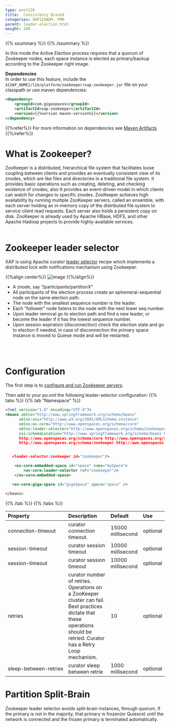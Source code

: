 ```yaml
---
type: post120
title:  Consistency Biased
categories: XAP120ADM, PRM
parent: leader-election.html
weight: 200
---
```


{{% ssummary %}} {{% /ssummary %}}

 In this mode the Active Election process requires that a quorum of Zookeeper nodes, each space instance is elected as primary/backup according to the Zookeeper right image.

**Dependencies**<br>
In order to use this feature, include the `${XAP_HOME}/lib/platform/zookeeper/xap-zookeeper.jar` file on your classpath or use maven dependencies:

```xml
<dependency>
    <groupId>com.gigaspaces</groupId>
    <artifactId>xap-zookeeper</artifactId>
    <version>{{%version maven-version%}}</version>
</dependency>
```
{{%refer%}}
For more information on dependencies see [Maven Artifacts]({{%currentjavaurl%}}/maven-artifacts.html)
{{%/refer%}} 

# What is Zookeeper?

ZooKeeper is a distributed, hierarchical file system that facilitates loose coupling between clients and provides an eventually consistent view of its znodes, which are like files and directories in a traditional file system. It provides basic operations such as creating, deleting, and checking existence of znodes, also It provides an event-driven model in which clients can watch for changes to specific znodes. ZooKeeper achieves high availability by running multiple ZooKeeper servers, called an ensemble, with each server holding an in-memory copy of the distributed file system to service client read requests. Each server also holds a persistent copy on disk.
ZooKeeper is already used by Apache HBase, HDFS, and other Apache Hadoop projects to provide highly-available services.
<br>
<br>

# Zookeeper leader selector
XAP is using Apache curator [leader selector](http://curator.apache.org/curator-recipes/leader-election.html) recipe which implements a distributed lock with notifications mechanism using Zookeeper.

{{%align center%}}
![image](/attachment_files/zookeeper-based-leader-selector.png)
{{%/align%}}

- A znode, say “/participants/partitionX"
- All participants of the election process create an ephemeral-sequential node on the same election path.
- The node with the smallest  sequence number is the leader.
- Each “follower” node listens to the node with the next lower seq number.
- Upon leader removal go to election path and find a new leader, or become the leader if it has the lowest sequence number.
- Upon session expiration (disconnection) check the election state and go to election if needed, in case of disconnection the primary space instance is moved to Quiese mode and will be restarted. 
<br>
<br>

# Configuration
The first step is to [configure and run Zookeeper servers](./zookeeper.html).

Then add to your pu.xml the following leader-selector configuration:
{{% tabs %}}
{{% tab "Namespace" %}}
```xml
<?xml version="1.0" encoding="UTF-8"?>
<beans xmlns="http://www.springframework.org/schema/beans"
      xmlns:xsi="http://www.w3.org/2001/XMLSchema-instance"
      xmlns:os-core="http://www.openspaces.org/schema/core"
      xmlns:leader-selector="http://www.openspaces.org/schema/zookeeper"
      xsi:schemaLocation="http://www.springframework.org/schema/beans http://www.springframework.org/schema/beans/spring-beans-{{%version "spring"%}}.xsd
      http://www.openspaces.org/schema/core http://www.openspaces.org/schema/{{%currentversion%}}/core/openspaces-core.xsd
      http://www.openspaces.org/schema/zookeeper http://www.openspaces.org/schema/{{%currentversion%}}/zookeeper/openspaces-zookeeper.xsd">


   <leader-selector:zookeeper id="zookeeper"/>

    <os-core:embedded-space id="space" name="mySpace">
        <os-core:leader-selector ref="zookeeper"/>
    </os-core:embedded-space>

   <os-core:giga-space id="gigaSpace" space="space" />

</beans>
```
{{% /tab %}}
{{% /tabs %}}

| Property               | Description                                               | Default | Use |
|:-----------------------|:----------------------------------------------------------|:--------|:--------|
| <nobr>connection-timeout <nobr>| curator connection timeout. | 15000 millisecond | optional |
| session-timeout | curator session timeout | 10000 millisecond | optional |
| session-timeout | curator session timeout | 10000 millisecond | optional |
| retries | curator number of retries. Operations on a ZooKeeper cluster can fail. Best practices dictate that these operations should be retried. Curator has a Retry Loop mechanism. | 10 | optional |
| <nobr>sleep-between-retries<nobr> | curator sleep between retrie | 1000 millisecond | optional |

# Partition Split-Brain
Zookeeper leader selector avoids split-brain instances, through quorum, If the primary is not in the majority, that primary is frozen(or Quiesce) until the network is connected and the frozen primary is terminated automatically.

